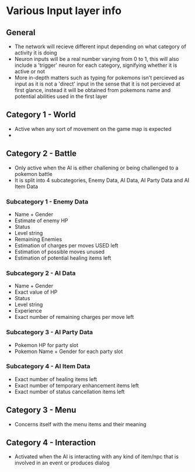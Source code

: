 # Various Input layer info

## General
+ The network will recieve different input depending on what category of activity it is doing
+ Neuron inputs will be a real number varying from 0 to 1, this will also include a 'trigger' neuron for each category, signifying whether it is active or not
+ More in-depth matters such as typing for pokemons isn't percieved as input as it is not a 'direct' input in the sense that it is not percieved at first glance, instead it will be obtained from pokemons name and potential abilities used in the first layer

## Category 1 - World
+ Active when any sort of movement on the game map is expected
+ 

## Category 2 - Battle
+ Only active when the AI is either challening or being challenged to a pokemon battle
+ It is split into 4 subcategories, Enemy Data, AI Data, AI Party Data and AI Item Data

### Subcategory 1 - Enemy Data
+ Name + Gender
+ Estimate of enemy HP
+ Status
+ Level string
+ Remaining Enemies
+ Estimation of charges per moves USED left
+ Estimation of possible moves unused
+ Estimation of potential healing items left

### Subcategory 2 - AI Data
+ Name + Gender
+ Exact value of HP
+ Status
+ Level string
+ Experience
+ Exact number of remaining charges per move left

### Subcategory 3 - AI Party Data
+ Pokemon HP for party slot
+ Pokemon Name + Gender for each party slot

### Subcategory 4 - AI Item Data
+ Exact number of healing items left
+ Exact number of temporary enhancement items left
+ Exact number of status cancellation items left 

## Category 3 - Menu
+ Concerns itself with the menu items and their meaning

## Category 4 - Interaction
+ Activated when the AI is interacting with any kind of item/npc that is involved in an event or produces dialog